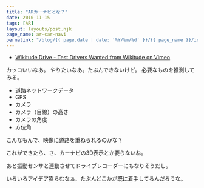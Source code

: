 ```yaml
---
title: "ARカーナビとな？"
date: 2010-11-15
tags: [AR]
layout: layouts/post.njk
page_name: ar-car-navi
permalink: "/blog/{{ page.date | date: '%Y/%m/%d' }}/{{ page_name }}/index.html"
---
```

<!--more-->

* [Wikitude Drive - Test Drivers Wanted from Wikitude on Vimeo](https://player.vimeo.com/video/11870382)

カッコいいなあ。 やりたいなあ。たぶんできないけど。
必要なものを推測してみる。

* 道路ネットワークデータ
* GPS
* カメラ
* カメラ（目線）の高さ
* カメラの角度
* 方位角

こんなもんで、映像に道路を重ねられるのかな？

これができたら、さ、カーナビの3D表示とか要らないね。

あと振動センサと連動させてドライブレコーダーにもなりそうだし。

いろいろアイデア膨らむなぁ、たぶんどこかが既に着手してるんだろうな。